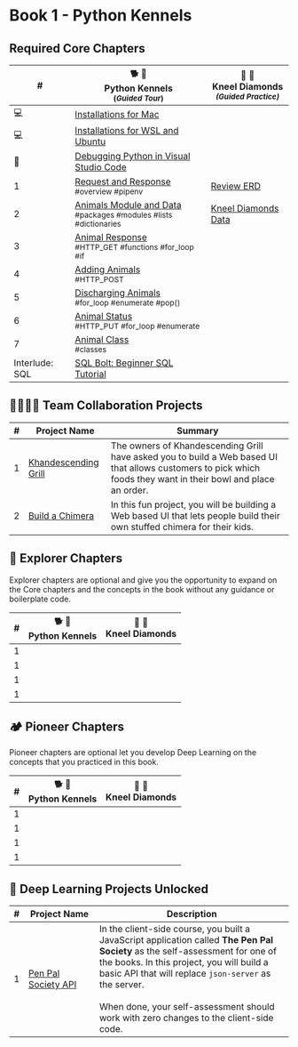 # Book 1 - Python Kennels

## Required Core Chapters

| # | 🐕 🐩 <br/> Python Kennels<br/><sub>(_Guided Tour_)</sub> | 💎 💍  <br/> Kneel Diamonds<br/><sub>_(Guided Practice)_</sub> |
|--|--|---|
| 💻 | [Installations for Mac][1] | |
| 💻 | [Installations for WSL and Ubuntu][2] | |
| 🐞 | [Debugging Python in Visual Studio Code][3] | |
| 1 | [Request and Response][4] <br/> <sub style="font-size:0.85rem;">\#overview #pipenv</sub> | [Review ERD][12] |
| 2 | [Animals Module and Data][5] <br/> <sub style="font-size:0.85rem;">\#packages #modules #lists #dictionaries</sub> | [Kneel Diamonds Data ][13] |
| 3 |  [Animal Response][6] <br/> <sub style="font-size:0.85rem;">\#HTTP\_GET #functions #for\_loop #if</sub> | [][14] |
| 4 | [Adding Animals][7] <br/> <sub style="font-size:0.85rem;">\#HTTP\_POST</sub> | [][15] |
| 5 | [Discharging Animals][8] <br/> <sub style="font-size:0.85rem;">\#for\_loop #enumerate #pop()</sub> |  [][16] |
| 6 | [Animal Status][9] <br/> <sub style="font-size:0.85rem;">\#HTTP\_PUT #for\_loop #enumerate</sub> | [][17] |
| 7 | [Animal Class][10] <br/> <sub style="font-size:0.85rem;">\#classes</sub> | [][18] |
| Interlude: SQL | [SQL Bolt: Beginner SQL Tutorial][11] |  |

## 👩‍👩‍👧‍👦 Team Collaboration Projects

| # | Project Name | Summary |
|--|--|--|
| 1 | [Khandescending Grill](https://codesandbox.io/s/book-5-khandescending-grill-9s402) | The owners of Khandescending Grill have asked you to build a Web based UI that allows customers to pick which foods they want in their bowl and place an order. |
| 2 | [Build a Chimera](https://codesandbox.io/s/book-5-create-a-chimera-x6d1n) | In this fun project, you will be building a Web based UI that lets people build their own stuffed chimera for their kids. |


## 🧭 Explorer Chapters

Explorer chapters are optional and give you the opportunity to expand on the Core chapters and the concepts in the book without any guidance or boilerplate code.

| # | 🐕 🐩 <br/> Python Kennels | 💎 💍  <br/> Kneel Diamonds |
|--|--|--|
| 1 |  |  |
| 1 |  |  |
| 1 |  |  |
| 1 |  |  |

## 🏕 Pioneer Chapters

Pioneer chapters are optional let you develop Deep Learning on the concepts that you practiced in this book.

| # | 🐕 🐩 <br/> Python Kennels | 💎 💍  <br/> Kneel Diamonds |
|--|--|--|
| 1 |  |  |
| 1 |  |  |
| 1 |  |  |
| 1 |  |  |

## 🔐 Deep Learning Projects Unlocked

| # | Project&nbsp;Name | Description |
|--|--|--|
|1|[Pen Pal Society API](https://github.com/nss-group-projects/exomine)| In the client-side course, you built a JavaScript application called **The Pen Pal Society** as the self-assessment for one of the books. In this project, you will build a basic API that will replace `json-server` as the server. <br/><br/> When done, your self-assessment should work with zero changes to the client-side code. |



[1]:	./chapters/mac_installs.md
[2]:	./chapters/windows_installs.md
[3]:	./chapters/DEBUGGING_PYTHON.md
[4]:	./chapters/PK_INTRO_SETUP.md
[5]:	./chapters/PK_PACKAGES_INTRO.md
[6]:	./chapters/PK_ANIMAL_RESOURCE.md
[7]:	./chapters/PK_CREATE_ANIMAL.md
[8]:	./chapters/PK_DELETE_ANIMAL.md
[9]:	./chapters/PK_UPDATE_ANIMAL.md
[10]:	./chapters/PK_CLASSES.md
[11]:	https://sqlbolt.com/
[12]:	./chapters/KD_REVIEW.md
[13]:	./chapters/KD_PACKAGES.md
[14]:	./chapters/KD_CLASSES.md
[15]:	./chapters/KD_CLASSES.md
[16]:	./chapters/KD_CLASSES.md
[17]:	./chapters/KD_CLASSES.md
[18]:	./chapters/KD_CLASSES.md
